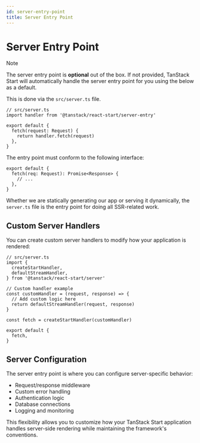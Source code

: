 ```yaml
---
id: server-entry-point
title: Server Entry Point
---
```


# Server Entry Point

> [!NOTE]
> The server entry point is **optional** out of the box. If not provided, TanStack Start will automatically handle the server entry point for you using the below as a default.

This is done via the `src/server.ts` file.

```tsx
// src/server.ts
import handler from '@tanstack/react-start/server-entry'

export default {
  fetch(request: Request) {
    return handler.fetch(request)
  },
}
```

The entry point must conform to the following interface:

```tsx
export default {
  fetch(req: Request): Promise<Response> {
    // ...
  },
}
```

Whether we are statically generating our app or serving it dynamically, the `server.ts` file is the entry point for doing all SSR-related work.

## Custom Server Handlers

You can create custom server handlers to modify how your application is rendered:

```tsx
// src/server.ts
import {
  createStartHandler,
  defaultStreamHandler,
} from '@tanstack/react-start/server'

// Custom handler example
const customHandler = (request, response) => {
  // Add custom logic here
  return defaultStreamHandler(request, response)
}

const fetch = createStartHandler(customHandler)

export default {
  fetch,
}
```

## Server Configuration

The server entry point is where you can configure server-specific behavior:

- Request/response middleware
- Custom error handling
- Authentication logic
- Database connections
- Logging and monitoring

This flexibility allows you to customize how your TanStack Start application handles server-side rendering while maintaining the framework's conventions.
